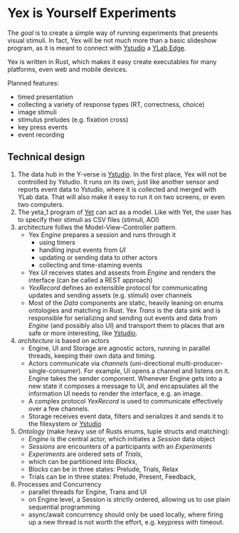 # Yex is Yourself Experiments

The *goal* is to create a simple way of running experiments that presents visual stimuli.
In fact, Yex will be not much more than a basic slideshow program, as it is meant to connect with 
[Ystudio](../ysudio-zero) a [YLab Edge](../ylab-edge-go).

Yex is written in Rust, which makes it easy create executables for many platforms, even web and mobile devices.

Planned features:
- timed presentation
- collecting a variety of response types (RT, correctness, choice)
- image stimuli
- stimulus preludes (e.g. fixation cross)
- key press events
- event recording

## Technical design

1. The data hub in the Y-verse is [Ystudio](../ytsudio-zero). In the first place, Yex will not be controlled by Ystudio. It runs on its own, just like another sensor and reports event data to Ystudio, where it is collected and merged with YLab data. That will also make it easy to run it on two screens, or even two computers. 
1. The yeta_1 program of [Yet](../yet) can act as a model. Like with Yet, the user has to specify their stimuli as CSV files (stimuli, AOI)
1. architecture follws the Model-View-Controller pattern. 
    +  Yex *Engine* prepares a session and runs through it
        + using timers
        + handling input events from *UI*
        + updating or sending data to other actors
        + collecting and time-staming events
    +  Yex *UI* receives states and assests from *Engine* and renders the interface (can be called a REST approach)
    +  *YexRecord* defines an extensible protocol for communicating updates and sending assets (e.g. stimuli) over channels
    +  Most of the *Data* components are static, heavily leaning on enums ontologies and matching in Rust. Yex *Trans* is the data sink and is responsible for serializing and sending out events and data from *Engine* (and possibly also UI) and transport them to places that are safe or more interesting, like [Ystudio](../ystudio-zero).
1. *architecture* is based on actors
    +  Engine, UI and Storage are agnostic actors, running in parallel threads, keeping their own data and timing. 
    +  Actors communicate via *channels* (uni-directional multi-producer-single-consumer). For example, UI opens a channel and listens on it. Engine takes the sender component. Whenever Engine gets into a new state it composes a message to UI, and encapsulates all the information UI needs to render the interface, e.g. an image.
    +  A complex protocol *YexRecord* is used to communicate effectively over a few channels.
    +  Storage receives event data, filters and serializes it and sends it to the filesystem or [Ystudio]()
1. *Ontology* (make heavy use of Rusts enums, tuple structs and matching):
    +  *Engine* is the central actor, which initiates a *Session* data object
    +  *Sessions* are encounters of a participants with an *Experiments*
    +  *Experiments* are ordered sets of *Trials*, 
    +  which can be partitioned into *Blocks*,
    +  Blocks can be in three states: Prelude, Trials, Relax
    +  Trials can be in three states: Prelude, Present, Feedback,
1. Processes and Concurrency
    +  parallel threads for Engine, Trans and UI
    +  on Engine level, a Session is strictly ordered, allowing us to use plain sequential programming
    +  async/await concurrency should only be used locally, where firing up a new thread is not worth the effort,  e.g. keypress with timeout.



